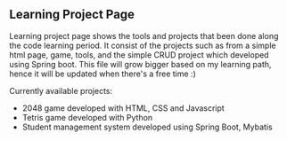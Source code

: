 ## Learning Project Page

Learning project page shows the tools and projects that been done along the code learning period. 
It consist of the projects such as from a simple html page, game, tools, and the simple CRUD project which developed using Spring boot. 
This file will grow bigger based on my learning path, hence it will be updated when there's a free time :)

Currently available projects:
* 2048 game developed with HTML, CSS and Javascript
* Tetris game developed with Python
* Student management system developed using Spring Boot, Mybatis
